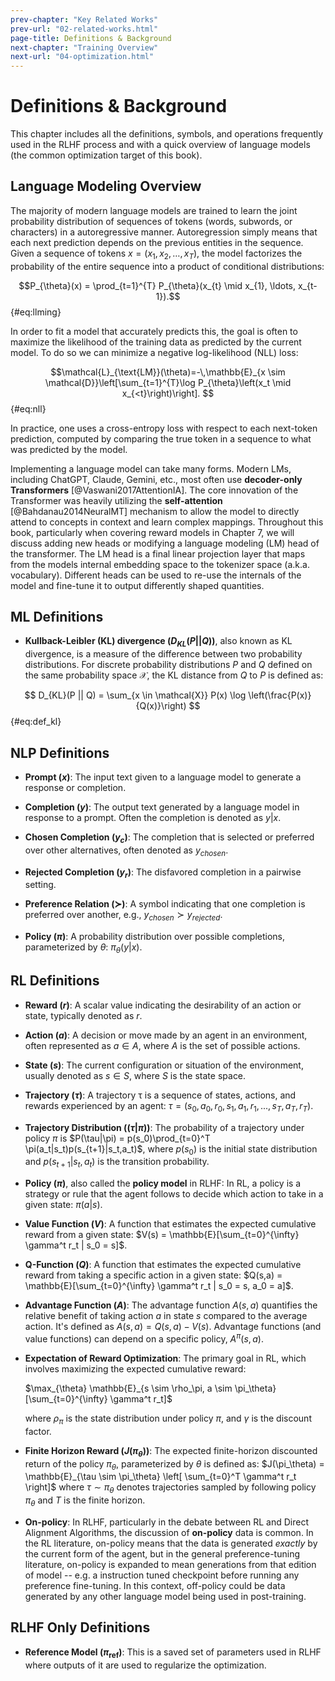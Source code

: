 ```yaml
---
prev-chapter: "Key Related Works"
prev-url: "02-related-works.html"
page-title: Definitions & Background
next-chapter: "Training Overview"
next-url: "04-optimization.html"
---
```


# Definitions & Background

This chapter includes all the definitions, symbols, and operations frequently used in the RLHF process and with a quick overview of language models (the common optimization target of this book).

## Language Modeling Overview

The majority of modern language models are trained to learn the joint probability distribution of sequences of tokens (words, subwords, or characters) in a autoregressive manner. 
Autoregression simply means that each next prediction depends on the previous entities in the sequence.
 Given a sequence of tokens $x = (x_1, x_2, \ldots, x_T)$, the model factorizes the probability of the entire sequence into a product of conditional distributions:

$$P_{\theta}(x) = \prod_{t=1}^{T} P_{\theta}(x_{t} \mid x_{1}, \ldots, x_{t-1}).$$ {#eq:llming}

In order to fit a model that accurately predicts this, the goal is often to maximize the likelihood of the training data as predicted by the current model. 
To do so we can minimize a negative log-likelihood (NLL) loss:

$$\mathcal{L}_{\text{LM}}(\theta)=-\,\mathbb{E}_{x \sim \mathcal{D}}\left[\sum_{t=1}^{T}\log P_{\theta}\left(x_t \mid x_{<t}\right)\right]. $$ {#eq:nll}

In practice, one uses a cross-entropy loss with respect to each next-token prediction, computed by comparing the true token in a sequence to what was predicted by the model.

Implementing a language model can take many forms.
Modern LMs, including ChatGPT, Claude, Gemini, etc., most often use **decoder-only Transformers** [@Vaswani2017AttentionIA].
The core innovation of the Transformer was heavily utilizing the **self-attention** [@Bahdanau2014NeuralMT] mechanism to allow the model to directly attend to concepts in context and learn complex mappings.
Throughout this book, particularly when covering reward models in Chapter 7, we will discuss adding new heads or modifying a language modeling (LM) head of the transformer.
The LM head is a final linear projection layer that maps from the models internal embedding space to the tokenizer space (a.k.a. vocabulary).
Different heads can be used to re-use the internals of the model and fine-tune it to output differently shaped quantities.

## ML Definitions

- **Kullback-Leibler (KL) divergence ($D_{KL}(P || Q)$)**, also known as KL divergence, is a measure of the difference between two probability distributions. 
For discrete probability distributions $P$ and $Q$ defined on the same probability space $\mathcal{X}$, the KL distance from $Q$ to $P$ is defined as:

$$ D_{KL}(P || Q) = \sum_{x \in \mathcal{X}} P(x) \log \left(\frac{P(x)}{Q(x)}\right) $$ {#eq:def_kl}


## NLP Definitions

- **Prompt ($x$)**: The input text given to a language model to generate a response or completion.

- **Completion ($y$)**: The output text generated by a language model in response to a prompt. Often the completion is denoted as $y|x$.

- **Chosen Completion ($y_c$)**: The completion that is selected or preferred over other alternatives, often denoted as $y_{chosen}$.

- **Rejected Completion ($y_r$)**: The disfavored completion in a pairwise setting.

- **Preference Relation ($\succ$)**: A symbol indicating that one completion is preferred over another, e.g., $y_{chosen} \succ y_{rejected}$.

- **Policy ($\pi$)**: A probability distribution over possible completions, parameterized by $\theta$: $\pi_\theta(y|x)$.

## RL Definitions

- **Reward ($r$)**: A scalar value indicating the desirability of an action or state, typically denoted as $r$.

- **Action ($a$)**: A decision or move made by an agent in an environment, often represented as $a \in A$, where $A$ is the set of possible actions.

- **State ($s$)**: The current configuration or situation of the environment, usually denoted as $s \in S$, where $S$ is the state space.

- **Trajectory ($\tau$)**: A trajectory τ is a sequence of states, actions, and rewards experienced by an agent: $\tau = (s_0, a_0, r_0, s_1, a_1, r_1, ..., s_T, a_T, r_T)$. 

- **Trajectory Distribution ($(\tau|\pi)$)**: The probability of a trajectory under policy $\pi$ is $P(\tau|\pi) = p(s_0)\prod_{t=0}^T \pi(a_t|s_t)p(s_{t+1}|s_t,a_t)$, where $p(s_0)$ is the initial state distribution and $p(s_{t+1}|s_t,a_t)$ is the transition probability. 

- **Policy ($\pi$)**, also called the **policy model** in RLHF: In RL, a policy is a strategy or rule that the agent follows to decide which action to take in a given state: $\pi(a|s)$. 

- **Value Function ($V$)**: A function that estimates the expected cumulative reward from a given state: $V(s) = \mathbb{E}[\sum_{t=0}^{\infty} \gamma^t r_t | s_0 = s]$.

- **Q-Function ($Q$)**: A function that estimates the expected cumulative reward from taking a specific action in a given state: $Q(s,a) = \mathbb{E}[\sum_{t=0}^{\infty} \gamma^t r_t | s_0 = s, a_0 = a]$.

- **Advantage Function ($A$)**: The advantage function $A(s,a)$ quantifies the relative benefit of taking action $a$ in state $s$ compared to the average action. It's defined as $A(s,a) = Q(s,a) - V(s)$. Advantage functions (and value functions) can depend on a specific policy, $A^\pi(s,a)$. 

- **Expectation of Reward Optimization**: The primary goal in RL, which involves maximizing the expected cumulative reward:

  $\max_{\theta} \mathbb{E}_{s \sim \rho_\pi, a \sim \pi_\theta}[\sum_{t=0}^{\infty} \gamma^t r_t]$

  where $\rho_\pi$ is the state distribution under policy $\pi$, and $\gamma$ is the discount factor.

- **Finite Horizon Reward ($J(\pi_\theta)$)**: The expected finite-horizon discounted return of the policy $\pi_\theta$, parameterized by $\theta$  is defined as:
$J(\pi_\theta) = \mathbb{E}_{\tau \sim \pi_\theta} \left[ \sum_{t=0}^T \gamma^t r_t \right]$
where $\tau \sim \pi_\theta$ denotes trajectories sampled by following policy $\pi_\theta$ and $T$ is the finite horizon.

- **On-policy**: In RLHF, particularly in the debate between RL and Direct Alignment Algorithms, the discussion of **on-policy** data is common. In the RL literature, on-policy means that the data is generated *exactly* by the current form of the agent, but in the general preference-tuning literature, on-policy is expanded to mean generations from that edition of model -- e.g. a instruction tuned checkpoint before running any preference fine-tuning. In this context, off-policy could be data generated by any other language model being used in post-training.

## RLHF Only Definitions

- **Reference Model ($\pi_\text{ref}$)**: This is a saved set of parameters used in RLHF where outputs of it are used to regularize the optimization.